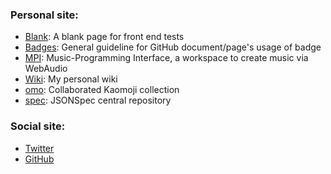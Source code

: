 ### Personal site:

 - [Blank](http://kimleo.net/blank/): A blank page for front end tests
 - [Badges](http://kimleo.net/badges/): General guideline for GitHub document/page's usage of badge
 - [MPI](http://kimleo.net/mpi/): Music-Programming Interface, a workspace to create music via WebAudio
 - [Wiki](http://kimleo.net/wiki): My personal wiki
 - [omo](http://kimleo.net/omo): Collaborated Kaomoji collection
 - [spec](http://kimleo.net/spec): JSONSpec central repository

### Social site:

 - [Twitter](https://twitter.com/kenpusney)
 - [GitHub](https://github.com/kenpusney)
